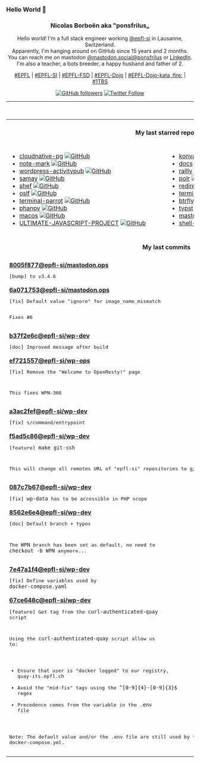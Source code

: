 ### Hello World 👋

<p align="center">
  <!-- use https://avatars.githubusercontent.com/u/176002?v=4 for your default github picture 
  <img src="https://raw.githubusercontent.com/ponsfrilus/ponsfrilus/master/img/ponsfrilus.png" title="Nicolas Borboën aka ‟ponsfrilus„" alt="Nicolas Borboën aka ‟ponsfrilus„" /> -->
  <h3 align="center">
    Nicolas Borboën aka ‟ponsfrilus„
  </h3>
  <p align="center">
    Hello world! I'm a full stack engineer working <a href="https://github.com/epfl-si">@epfl-si</a> in Lausanne, Switzerland.
    <br />Apparently, I'm hanging around on GitHub since 15 years and 2 months.
    <br />You can reach me on mastodon <a href="https://mastodon.social/@ponsfrilus" rel="me">@mastodon.social@ponsfrilus</a> or <a href="http://linkedin.com/in/nicolasborboen">LinkedIn</a>.
    <br />I'm also a teacher, a bots breeder, a happy husband and father of 2.
  </p>
  <p align="center">
    <a href="https://www.epfl.ch">#EPFL</a> | 
    <a href="https://github.com/epfl-si/">#EPFL-SI</a> | 
    <a href="https://github.com/epfl-fsd">#EPFL-FSD</a> | 
    <a href="https://github.com/topics/epfl-dojo">#EPFL-Dojo</a> | 
    <a href="https://github.com/topics/epfl-dojo-kata">#EPFL-Dojo-kata :fire:</a> | 
    <a href="https://en.wikipedia.org/wiki/Indentation_style#Variant:_1TBS_(OTBS)">#1TBS</a>
  </p>
  <p align="center">
    <a href="https://github.com/ponsfrilus"><img alt="GitHub followers" src="https://img.shields.io/github/followers/ponsfrilus?label=Follow%20me%20on%20github&style=social"></a>
    <a href="https://twitter.com/ponsfrilus"><img alt="Twitter Follow" src="https://img.shields.io/twitter/follow/ponsfrilus?label=follow%20me%20on%20twitter&style=social"></a>
  </p>
  </p><hr><table align="center">
<tr>
<td colspan="2" align="center"><h4>My last starred repos</h4></td>
</tr>
<tr>
<td valign="top">
<ul>
<li>
<a href="https://github.com/cloudnative-pg/cloudnative-pg" title="CloudNativePG is a comprehensive platform designed to seamlessly manage PostgreSQL databases within Kubernetes environments, covering the entire operational lifecycle from initial deployment to ongoing maintenance" target="_blank">cloudnative-pg</a>&nbsp;<a href="https://github.com/cloudnative-pg/cloudnative-pg" title="CloudNativePG is a comprehensive platform designed to seamlessly manage PostgreSQL databases within Kubernetes environments, covering the entire operational lifecycle from initial deployment to ongoing maintenance" target="_blank"><img src="https://img.shields.io/github/stars/cloudnative-pg/cloudnative-pg?style=social" alt="GitHub"></a>
</li>
<li>
<a href="https://github.com/enchant97/note-mark" title="Note Mark is a lighting fast and minimal; web-based Markdown notes app." target="_blank">note-mark</a>&nbsp;<a href="https://github.com/enchant97/note-mark" title="Note Mark is a lighting fast and minimal; web-based Markdown notes app." target="_blank"><img src="https://img.shields.io/github/stars/enchant97/note-mark?style=social" alt="GitHub"></a>
</li>
<li>
<a href="https://github.com/Automattic/wordpress-activitypub" title="ActivityPub for WordPress" target="_blank">wordpress-activitypub</a>&nbsp;<a href="https://github.com/Automattic/wordpress-activitypub" title="ActivityPub for WordPress" target="_blank"><img src="https://img.shields.io/github/stars/Automattic/wordpress-activitypub?style=social" alt="GitHub"></a>
</li>
<li>
<a href="https://github.com/anandbaburajan/samay" title="Find a time which works for everyone" target="_blank">samay</a>&nbsp;<a href="https://github.com/anandbaburajan/samay" title="Find a time which works for everyone" target="_blank"><img src="https://img.shields.io/github/stars/anandbaburajan/samay?style=social" alt="GitHub"></a>
</li>
<li>
<a href="https://github.com/eduardoagarcia/shef" title="Shef is a powerful CLI tool for cooking up shell recipes." target="_blank">shef</a>&nbsp;<a href="https://github.com/eduardoagarcia/shef" title="Shef is a powerful CLI tool for cooking up shell recipes." target="_blank"><img src="https://img.shields.io/github/stars/eduardoagarcia/shef?style=social" alt="GitHub"></a>
</li>
<li>
<a href="https://github.com/epfl-fsd/oslf" title="null" target="_blank">oslf</a>&nbsp;<a href="https://github.com/epfl-fsd/oslf" title="null" target="_blank"><img src="https://img.shields.io/github/stars/epfl-fsd/oslf?style=social" alt="GitHub"></a>
</li>
<li>
<a href="https://github.com/kz6fittycent/terminal-parrot" title="null" target="_blank">terminal-parrot</a>&nbsp;<a href="https://github.com/kz6fittycent/terminal-parrot" title="null" target="_blank"><img src="https://img.shields.io/github/stars/kz6fittycent/terminal-parrot?style=social" alt="GitHub"></a>
</li>
<li>
<a href="https://github.com/cheeaun/phanpy" title="A minimalistic opinionated Mastodon web client" target="_blank">phanpy</a>&nbsp;<a href="https://github.com/cheeaun/phanpy" title="A minimalistic opinionated Mastodon web client" target="_blank"><img src="https://img.shields.io/github/stars/cheeaun/phanpy?style=social" alt="GitHub"></a>
</li>
<li>
<a href="https://github.com/dockur/macos" title="macOS inside a Docker container." target="_blank">macos</a>&nbsp;<a href="https://github.com/dockur/macos" title="macOS inside a Docker container." target="_blank"><img src="https://img.shields.io/github/stars/dockur/macos?style=social" alt="GitHub"></a>
</li>
<li>
<a href="https://github.com/deepakkumar55/ULTIMATE-JAVASCRIPT-PROJECT" title="A comprehensive list of 500 JavaScript project ideas for developers of all skill levels. Open-source and community-driven." target="_blank">ULTIMATE-JAVASCRIPT-PROJECT</a>&nbsp;<a href="https://github.com/deepakkumar55/ULTIMATE-JAVASCRIPT-PROJECT" title="A comprehensive list of 500 JavaScript project ideas for developers of all skill levels. Open-source and community-driven." target="_blank"><img src="https://img.shields.io/github/stars/deepakkumar55/ULTIMATE-JAVASCRIPT-PROJECT?style=social" alt="GitHub"></a>
</li>
</ul>
<img width="450" height="1" /></td>
<td valign="top">
<ul>
<li>
<a href="https://github.com/konvajs/konva" title="Konva.js is an HTML5 Canvas JavaScript framework that extends the 2d context by enabling canvas interactivity for desktop and mobile applications." target="_blank">konva</a>&nbsp;<a href="https://github.com/konvajs/konva" title="Konva.js is an HTML5 Canvas JavaScript framework that extends the 2d context by enabling canvas interactivity for desktop and mobile applications." target="_blank"><img src="https://img.shields.io/github/stars/konvajs/konva?style=social" alt="GitHub"></a>
</li>
<li>
<a href="https://github.com/suitenumerique/docs" title="A collaborative note taking, wiki and documentation platform that scales. Built with Django and React. Opensource alternative to Notion or Outline." target="_blank">docs</a>&nbsp;<a href="https://github.com/suitenumerique/docs" title="A collaborative note taking, wiki and documentation platform that scales. Built with Django and React. Opensource alternative to Notion or Outline." target="_blank"><img src="https://img.shields.io/github/stars/suitenumerique/docs?style=social" alt="GitHub"></a>
</li>
<li>
<a href="https://github.com/lukevella/rallly" title="Rallly is an open-source scheduling and collaboration tool designed to make organizing events and meetings easier." target="_blank">rallly</a>&nbsp;<a href="https://github.com/lukevella/rallly" title="Rallly is an open-source scheduling and collaboration tool designed to make organizing events and meetings easier." target="_blank"><img src="https://img.shields.io/github/stars/lukevella/rallly?style=social" alt="GitHub"></a>
</li>
<li>
<a href="https://github.com/cydrobolt/polr" title=":aerial_tramway: A modern, powerful, and robust URL shortener" target="_blank">polr</a>&nbsp;<a href="https://github.com/cydrobolt/polr" title=":aerial_tramway: A modern, powerful, and robust URL shortener" target="_blank"><img src="https://img.shields.io/github/stars/cydrobolt/polr?style=social" alt="GitHub"></a>
</li>
<li>
<a href="https://github.com/johngodley/redirection" title="Manage all your WordPress 301 redirects and monitor 404 errors" target="_blank">redirection</a>&nbsp;<a href="https://github.com/johngodley/redirection" title="Manage all your WordPress 301 redirects and monitor 404 errors" target="_blank"><img src="https://img.shields.io/github/stars/johngodley/redirection?style=social" alt="GitHub"></a>
</li>
<li>
<a href="https://github.com/jmhobbs/terminal-parrot" title="null" target="_blank">terminal-parrot</a>&nbsp;<a href="https://github.com/jmhobbs/terminal-parrot" title="null" target="_blank"><img src="https://img.shields.io/github/stars/jmhobbs/terminal-parrot?style=social" alt="GitHub"></a>
</li>
<li>
<a href="https://github.com/SolidHal/btrfly-keyboard" title="small dactyl with the halves squished together" target="_blank">btrfly-keyboard</a>&nbsp;<a href="https://github.com/SolidHal/btrfly-keyboard" title="small dactyl with the halves squished together" target="_blank"><img src="https://img.shields.io/github/stars/SolidHal/btrfly-keyboard?style=social" alt="GitHub"></a>
</li>
<li>
<a href="https://github.com/typst/typst" title="A new markup-based typesetting system that is powerful and easy to learn." target="_blank">typst</a>&nbsp;<a href="https://github.com/typst/typst" title="A new markup-based typesetting system that is powerful and easy to learn." target="_blank"><img src="https://img.shields.io/github/stars/typst/typst?style=social" alt="GitHub"></a>
</li>
<li>
<a href="https://github.com/epfl-si/mastodon.ops" title="Mastodon server of EPFL" target="_blank">mastodon.ops</a>&nbsp;<a href="https://github.com/epfl-si/mastodon.ops" title="Mastodon server of EPFL" target="_blank"><img src="https://img.shields.io/github/stars/epfl-si/mastodon.ops?style=social" alt="GitHub"></a>
</li>
<li>
<a href="https://github.com/flant/shell-operator" title="Shell-operator is a tool for running event-driven scripts in a Kubernetes cluster" target="_blank">shell-operator</a>&nbsp;<a href="https://github.com/flant/shell-operator" title="Shell-operator is a tool for running event-driven scripts in a Kubernetes cluster" target="_blank"><img src="https://img.shields.io/github/stars/flant/shell-operator?style=social" alt="GitHub"></a>
</li>
</ul>
<img width="450" height="1" /></td>
</tr>
<tr>
<td colspan="2" align="center"><h4>My last commits</h4></td>
</tr>
<tr>
        <td colspan="2">
          <div><strong><a href="https://api.github.com/repos/epfl-si/mastodon.ops/commits/8005f8771ff4999e457db957b06357cd058fed39" title="2025-03-28T06:32:35.000+01:00" target="_blank">8005f877</a><a href="https://github.com/epfl-si">@epfl-si</a><a href="https://github.com/epfl-si/mastodon.ops" title="Mastodon server of EPFL">/mastodon.ops</a></strong></div>
          <pre>[bump] to v3.4.6</pre>
        </td>
        </tr><tr>
        <td colspan="2">
          <div><strong><a href="https://api.github.com/repos/epfl-si/mastodon.ops/commits/6a0717533d95fd6f3e44653d1b1b60d0c022bf5d" title="2025-03-28T06:23:54.000+01:00" target="_blank">6a071753</a><a href="https://github.com/epfl-si">@epfl-si</a><a href="https://github.com/epfl-si/mastodon.ops" title="Mastodon server of EPFL">/mastodon.ops</a></strong></div>
          <pre>[fix] Default value "ignore" for image_name_mismatch

Fixes #6</pre>
        </td>
        </tr><tr>
        <td colspan="2">
          <div><strong><a href="https://api.github.com/repos/epfl-si/wp-dev/commits/b37f2e6cd9ff06a9f9c10709fbca92c1ca9125a5" title="2025-03-26T18:33:27.000+01:00" target="_blank">b37f2e6c</a><a href="https://github.com/epfl-si">@epfl-si</a><a href="https://github.com/epfl-si/wp-dev" title="Development environment for the EPFL VPSI WordPress service">/wp-dev</a></strong></div>
          <pre>[doc] Improved message after build</pre>
        </td>
        </tr><tr>
        <td colspan="2">
          <div><strong><a href="https://api.github.com/repos/epfl-si/wp-ops/commits/ef721557a4e9e0b9acc3fece0dddf76724fdb8f9" title="2025-03-26T16:18:04.000+01:00" target="_blank">ef721557</a><a href="https://github.com/epfl-si">@epfl-si</a><a href="https://github.com/epfl-si/wp-ops" title="DevOps infrastructure for the WordPress-at-EFPL project">/wp-ops</a></strong></div>
          <pre>[fix] Remove the "Welcome to OpenResty!" page

This fixes WPN-366</pre>
        </td>
        </tr><tr>
        <td colspan="2">
          <div><strong><a href="https://api.github.com/repos/epfl-si/wp-dev/commits/a3ac2fefcf9c20aaf0c9865593d093ebfc030077" title="2025-03-26T14:41:14.000+01:00" target="_blank">a3ac2fef</a><a href="https://github.com/epfl-si">@epfl-si</a><a href="https://github.com/epfl-si/wp-dev" title="Development environment for the EPFL VPSI WordPress service">/wp-dev</a></strong></div>
          <pre>[fix] s/command/entrypoint</pre>
        </td>
        </tr><tr>
        <td colspan="2">
          <div><strong><a href="https://api.github.com/repos/epfl-si/wp-dev/commits/f5ad5c86e4e13d1d27b4cc3229b244f3180f9e88" title="2025-03-25T16:05:23.000+01:00" target="_blank">f5ad5c86</a><a href="https://github.com/epfl-si">@epfl-si</a><a href="https://github.com/epfl-si/wp-dev" title="Development environment for the EPFL VPSI WordPress service">/wp-dev</a></strong></div>
          <pre>[feature] `make git-ssh`

This will change all remotes URL of "epfl-si" repositories to
git@github.com: instead of https://github.com/</pre>
        </td>
        </tr><tr>
        <td colspan="2">
          <div><strong><a href="https://api.github.com/repos/epfl-si/wp-dev/commits/087c7b67c71cc1825c90575dea9b64f442253d36" title="2025-03-25T14:28:48.000+01:00" target="_blank">087c7b67</a><a href="https://github.com/epfl-si">@epfl-si</a><a href="https://github.com/epfl-si/wp-dev" title="Development environment for the EPFL VPSI WordPress service">/wp-dev</a></strong></div>
          <pre>[fix] `wp-data` has to be accessible in PHP scope</pre>
        </td>
        </tr><tr>
        <td colspan="2">
          <div><strong><a href="https://api.github.com/repos/epfl-si/wp-dev/commits/8562e6e46076789e14679890b7de86dc2975dafe" title="2025-03-21T11:18:34.000+01:00" target="_blank">8562e6e4</a><a href="https://github.com/epfl-si">@epfl-si</a><a href="https://github.com/epfl-si/wp-dev" title="Development environment for the EPFL VPSI WordPress service">/wp-dev</a></strong></div>
          <pre>[doc] Default branch + typos

The `WPN` branch has been set as default, no need to `checkout -b WPN`
anymore...</pre>
        </td>
        </tr><tr>
        <td colspan="2">
          <div><strong><a href="https://api.github.com/repos/epfl-si/wp-dev/commits/7e47a1f4065501aa17418f0cb122b8fdaabdf44b" title="2025-03-21T11:06:28.000+01:00" target="_blank">7e47a1f4</a><a href="https://github.com/epfl-si">@epfl-si</a><a href="https://github.com/epfl-si/wp-dev" title="Development environment for the EPFL VPSI WordPress service">/wp-dev</a></strong></div>
          <pre>[fix] Define variables used by `docker-compose.yaml`</pre>
        </td>
        </tr><tr>
        <td colspan="2">
          <div><strong><a href="https://api.github.com/repos/epfl-si/wp-dev/commits/67ce648c4f2f416cbd2fc54019a099c5b851457f" title="2025-03-21T10:47:07.000+01:00" target="_blank">67ce648c</a><a href="https://github.com/epfl-si">@epfl-si</a><a href="https://github.com/epfl-si/wp-dev" title="Development environment for the EPFL VPSI WordPress service">/wp-dev</a></strong></div>
          <pre>[feature] Get tag from the `curl-authenticated-quay` script

Using the `curl-authenticated-quay` script allow us to:
- Ensure that user is "docker logged" to our registry, quay-its.epfl.ch
- Avoid the "mid-fix" tags using the `^[0-9]{4}-[0-9]{3}$` regex
- Precedence comes from the variable in the `.env` file

Note: The default value and/or the .env file are still used by the 
      docker-compose.yml.</pre>
        </td>
        </tr><tfoot>
<tr>
<td colspan="2" align="right">
<img width="900" height="1" />
<small>⏰ Updated on Fri, 28 Mar 2025 13:46:14 GMT</small>
</td>
</tr>
</tfoot>
<br />
</table>
